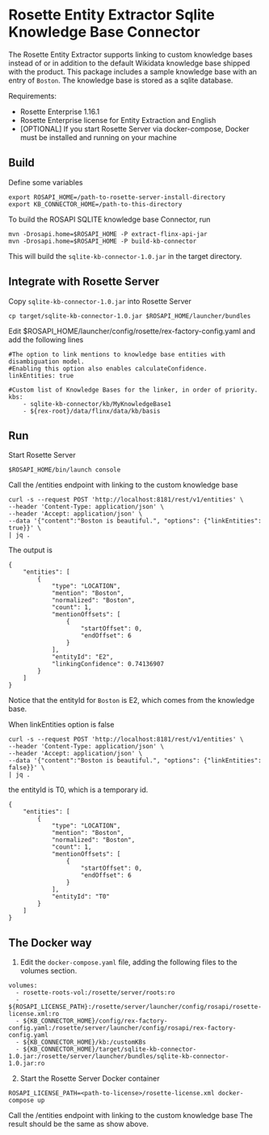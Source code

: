 # Rosette Entity Extractor Sqlite Knowledge Base Connector

The Rosette Entity Extractor supports linking to custom knowledge bases instead of or in addition to the
default Wikidata knowledge base shipped with the product.
This package includes a sample knowledge base with an entry of `Boston`.
The knowledge base is stored as a sqlite database.

Requirements:
- Rosette Enterprise 1.16.1
- Rosette Enterprise license for Entity Extraction and English
- [OPTIONAL] If you start Rosette Server via docker-compose, Docker must be installed and running on your machine

## Build

Define some variables

```
export ROSAPI_HOME=/path-to-rosette-server-install-directory
export KB_CONNECTOR_HOME=/path-to-this-directory
```
To build the ROSAPI SQLITE knowledge base Connector, run

```
mvn -Drosapi.home=$ROSAPI_HOME -P extract-flinx-api-jar
mvn -Drosapi.home=$ROSAPI_HOME -P build-kb-connector
```

This will build the `sqlite-kb-connector-1.0.jar` in the target directory.

## Integrate with Rosette Server

Copy `sqlite-kb-connector-1.0.jar` into Rosette Server
```
cp target/sqlite-kb-connector-1.0.jar $ROSAPI_HOME/launcher/bundles
```

Edit $ROSAPI_HOME/launcher/config/rosette/rex-factory-config.yaml and add the following lines

```
#The option to link mentions to knowledge base entities with disambiguation model.
#Enabling this option also enables calculateConfidence.
linkEntities: true

#Custom list of Knowledge Bases for the linker, in order of priority.
kbs:
    - sqlite-kb-connector/kb/MyKnowledgeBase1
    - ${rex-root}/data/flinx/data/kb/basis
```

## Run

Start Rosette Server
```
$ROSAPI_HOME/bin/launch console
```
Call the /entities endpoint with linking to the custom knowledge base
```
curl -s --request POST 'http://localhost:8181/rest/v1/entities' \
--header 'Content-Type: application/json' \
--header 'Accept: application/json' \
--data '{"content":"Boston is beautiful.", "options": {"linkEntities": true}}' \
| jq .
``` 

The output is
```
{
    "entities": [
        {
            "type": "LOCATION",
            "mention": "Boston",
            "normalized": "Boston",
            "count": 1,
            "mentionOffsets": [
                {
                    "startOffset": 0,
                    "endOffset": 6
                }
            ],
            "entityId": "E2",
            "linkingConfidence": 0.74136907
        }
    ]
}
```
Notice that the entityId for `Boston` is E2, which comes from the knowledge base.

When linkEntities option is false
```
curl -s --request POST 'http://localhost:8181/rest/v1/entities' \
--header 'Content-Type: application/json' \
--header 'Accept: application/json' \
--data '{"content":"Boston is beautiful.", "options": {"linkEntities": false}}' \
| jq .
``` 
the entityId is T0, which is a temporary id.
```
{
    "entities": [
        {
            "type": "LOCATION",
            "mention": "Boston",
            "normalized": "Boston",
            "count": 1,
            "mentionOffsets": [
                {
                    "startOffset": 0,
                    "endOffset": 6
                }
            ],
            "entityId": "T0"
        }
    ]
}
```

## The Docker way

1. Edit the `docker-compose.yaml` file, adding the following files to the volumes section.
```
volumes:
  - rosette-roots-vol:/rosette/server/roots:ro
  - ${ROSAPI_LICENSE_PATH}:/rosette/server/launcher/config/rosapi/rosette-license.xml:ro
  - ${KB_CONNECTOR_HOME}/config/rex-factory-config.yaml:/rosette/server/launcher/config/rosapi/rex-factory-config.yaml
  - ${KB_CONNECTOR_HOME}/kb:/customKBs
  - ${KB_CONNECTOR_HOME}/target/sqlite-kb-connector-1.0.jar:/rosette/server/launcher/bundles/sqlite-kb-connector-1.0.jar:ro
```

2. Start the Rosette Server Docker container
```
ROSAPI_LICENSE_PATH=<path-to-license>/rosette-license.xml docker-compose up
```

Call the /entities endpoint with linking to the custom knowledge base
The result should be the same as show above.
